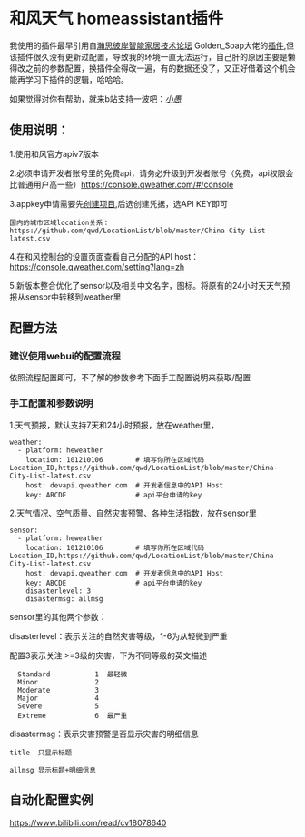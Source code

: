 # 和风天气 homeassistant插件

  我使用的插件最早引用自[瀚思彼岸智能家居技术论坛](https://bbs.hassbian.com/) Golden_Soap大佬的[插件](https://bbs.hassbian.com/thread-3971-1-1.html),但该插件很久没有更新过配置，导致我的环境一直无法运行，自己肝的原因主要是懒得改之前的参数配置，换插件全得改一遍，有的数据还没了，又正好借着这个机会能再学习下插件的逻辑，哈哈哈。
  
  如果觉得对你有帮助，就来b站支持一波吧：[_小愚_](https://space.bilibili.com/15856864)

## 使用说明：

1.使用和风官方apiv7版本

2.必须申请开发者账号里的免费api，请务必升级到开发者账号（免费，api权限会比普通用户高一些）https://console.qweather.com/#/console

3.appkey申请需要先[创建项目](https://console.qweather.com/project?lang=zh),后选创建凭据，选API KEY即可

    国内的城市区域location关系：https://github.com/qwd/LocationList/blob/master/China-City-List-latest.csv
    
4.在和风控制台的设置页面查看自己分配的API host：https://console.qweather.com/setting?lang=zh

5.新版本整合优化了sensor以及相关中文名字，图标。将原有的24小时天天气预报从sensor中转移到weather里



## 配置方法
### 建议使用webui的配置流程
  依照流程配置即可，不了解的参数参考下面手工配置说明来获取/配置
### 手工配置和参数说明
1.天气预报，默认支持7天和24小时预报，放在weather里，
```
weather:
  - platform: heweather
    location: 101210106        # 填写你所在区域代码Location_ID,https://github.com/qwd/LocationList/blob/master/China-City-List-latest.csv
    host: devapi.qweather.com  # 开发者信息中的API Host
    key: ABCDE                 # api平台申请的key
```         
2.天气情况、空气质量、自然灾害预警、各种生活指数，放在sensor里
```
sensor:
  - platform: heweather
    location: 101210106        # 填写你所在区域代码Location_ID,https://github.com/qwd/LocationList/blob/master/China-City-List-latest.csv
    host: devapi.qweather.com  # 开发者信息中的API Host
    key: ABCDE                 # api平台申请的key
    disasterlevel: 3
    disastermsg: allmsg
 ```    
sensor里的其他两个参数：

  disasterlevel：表示关注的自然灾害等级，1-6为从轻微到严重
  
  配置3表示关注 >=3级的灾害，下为不同等级的英文描述
```
  Standard           1  最轻微
  Minor              2
  Moderate           3  
  Major              4
  Severe             5
  Extreme            6  最严重
```
    
  disastermsg：表示灾害预警是否显示灾害的明细信息
    
    title  只显示标题
    
    allmsg 显示标题+明细信息
    


## 自动化配置实例

https://www.bilibili.com/read/cv18078640

